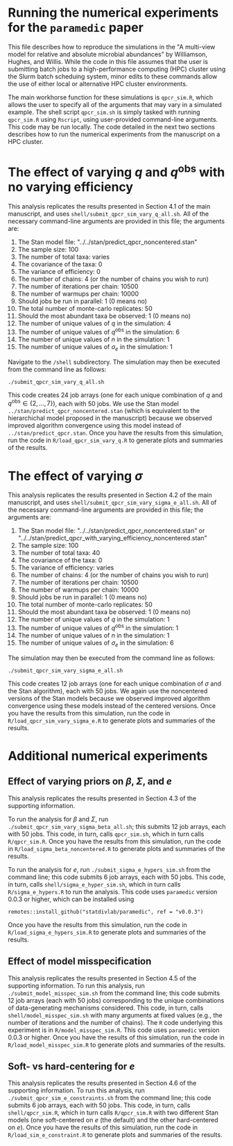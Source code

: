 # Running the numerical experiments for the `paramedic` paper

This file describes how to reproduce the simulations in the "A multi-view model for relative and absolute microbial abundances" by Williamson, Hughes, and Willis. While the code in this file assumes that the user is submitting batch jobs to a high-performance computing (HPC) cluster using the Slurm batch scheduing system, minor edits to these commands allow the use of either local or alternative HPC cluster environments.

The main workhorse function for these simulations is `qpcr_sim.R`, which allows the user to specify all of the arguments that may vary in a simulated example. The shell script `qpcr_sim.sh` is simply tasked with running `qpcr_sim.R` using `Rscript`, using user-provided command-line arguments. This code may be run locally. The code detailed in the next two sections describes how to run the numerical experiments from the manuscript on a HPC cluster.

# The effect of varying $q$ and $q^\text{obs}$ with no varying efficiency

This analysis replicates the results presented in Section 4.1 of the main manuscript, and uses `shell/submit_qpcr_sim_vary_q_all.sh`. All of the necessary command-line arguments are provided in this file; the arguments are:

1. The Stan model file: "../../stan/predict_qpcr_noncentered.stan"
2. The sample size: 100
3. The number of total taxa: varies
4. The covariance of the taxa: 0
5. The variance of efficiency: 0
6. The number of chains: 4 (or the number of chains you wish to run)
7. The number of iterations per chain: 10500
8. The number of warmups per chain: 10000
9. Should jobs be run in parallel: 1 (0 means no)
10. The total number of monte-carlo replicates: 50
11. Should the most abundant taxa be observed: 1 (0 means no)
12. The number of unique values of $q$ in the simulation: 4
13. The number of unique values of $q^\text{obs}$ in the simulation: 6
14. The number of unique values of $n$ in the simulation: 1
15. The number of unique values of $\sigma_e$ in the simulation: 1

Navigate to the `/shell` subdirectory. The simulation may then be executed from the command line as follows:

```{sh}
./submit_qpcr_sim_vary_q_all.sh
```

This code creates 24 job arrays (one for each unique combination of $q$ and $q^\text{obs} \in \{2, \dots, 7\}$), each with 50 jobs. We use the Stan model `../stan/predict_qpcr_noncentered.stan` (which is equivalent to the hierarchichal model proposed in the manuscript) because we observed improved algorithm convergence using this model instead of `../stan/predict_qpcr.stan`. Once you have the results from this simulation, run the code in `R/load_qpcr_sim_vary_q.R` to generate plots and summaries of the results.

# The effect of varying $\sigma$

This analysis replicates the results presented in Section 4.2 of the main manuscript, and uses `shell/submit_qpcr_sim_vary_sigma_e_all.sh`. All of the necessary command-line arguments are provided in this file; the arguments are:

1. The Stan model file: "../../stan/predict_qpcr_noncentered.stan" or "../../stan/predict_qpcr_with_varying_efficiency_noncentered.stan"
2. The sample size: 100
3. The number of total taxa: 40
4. The covariance of the taxa: 0
5. The variance of efficiency: varies
6. The number of chains: 4 (or the number of chains you wish to run)
7. The number of iterations per chain: 10500
8. The number of warmups per chain: 10000
9. Should jobs be run in parallel: 1 (0 means no)
10. The total number of monte-carlo replicates: 50
11. Should the most abundant taxa be observed: 1 (0 means no)
12. The number of unique values of $q$ in the simulation: 1
13. The number of unique values of $q^\text{obs}$ in the simulation: 1
14. The number of unique values of $n$ in the simulation: 1
15. The number of unique values of $\sigma_e$ in the simulation: 6

The simulation may then be executed from the command line as follows:

```{sh}
./submit_qpcr_sim_vary_sigma_e_all.sh
```

This code creates 12 job arrays (one for each unique combination of $\sigma$ and the Stan algorithm), each with 50 jobs. We again use the noncentered versions of the Stan models because we observed improved algorithm convergence using these models instead of the centered versions. Once you have the results from this simulation, run the code in `R/load_qpcr_sim_vary_sigma_e.R` to generate plots and summaries of the results.

# Additional numerical experiments

## Effect of varying priors on $\beta$, $\Sigma$, and $e$

This analysis replicates the results presented in Section 4.3 of the supporting information.

To run the analysis for $\beta$ and $\Sigma$, run `./submit_qpcr_sim_vary_sigma_beta_all.sh`; this submits 12 job arrays, each with 50 jobs. This code, in turn, calls `qpcr_sim.sh`, which in turn calls `R/qpcr_sim.R`. Once you have the results from this simulation, run the code in `R/load_sigma_beta_noncentered.R` to generate plots and summaries of the results.

To run the analysis for $e$, run `./submit_sigma_e_hypers_sim.sh` from the command line; this code submits 6 job arrays, each with 50 jobs. This code, in turn, calls `shell/sigma_e_hyper_sim.sh`, which in turn calls `R/sigma_e_hypers.R` to run the analysis. This code uses `paramedic` version 0.0.3 or higher, which can be installed using

```{r}
remotes::install_github("statdivlab/paramedic", ref = "v0.0.3")
```

Once you have the results from this simulation, run the code in `R/load_sigma_e_hypers_sim.R` to generate plots and summaries of the results.

## Effect of model misspecification

This analysis replicates the results presented in Section 4.5 of the supporting information. To run this analysis, run `./submit_model_misspec_sim.sh` from the command line; this code submits 12 job arrays (each with 50 jobs) corresponding to the unique combinations of data-generating mechanisms considered. This code, in turn, calls `shell/model_misspec_sim.sh` with many arguments at fixed values (e.g., the number of iterations and the number of chains). The `R` code underlying this experiment is in `R/model_misspec_sim.R`. This code uses `paramedic` version 0.0.3 or higher. Once you have the results of this simulation, run the code in `R/load_model_misspec_sim.R` to generate plots and summaries of the results.

## Soft- vs hard-centering for $e$

This analysis replicates the results presented in Section 4.6 of the supporting information. To run this analysis, run `./submit_qpcr_sim_e_constraints.sh` from the command line; this code submits 6 job arrays, each with 50 jobs. This code, in turn, calls `shell/qpcr_sim.R`, which in turn calls `R/qpcr_sim.R` with two different Stan models (one soft-centered on $e$ (the default) and the other hard-centered on $e$). Once you have the results of this simulation, run the code in `R/load_sim_e_constraint.R` to generate plots and summaries of the results.
